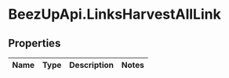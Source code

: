 # BeezUpApi.LinksHarvestAllLink

## Properties
Name | Type | Description | Notes
------------ | ------------- | ------------- | -------------


